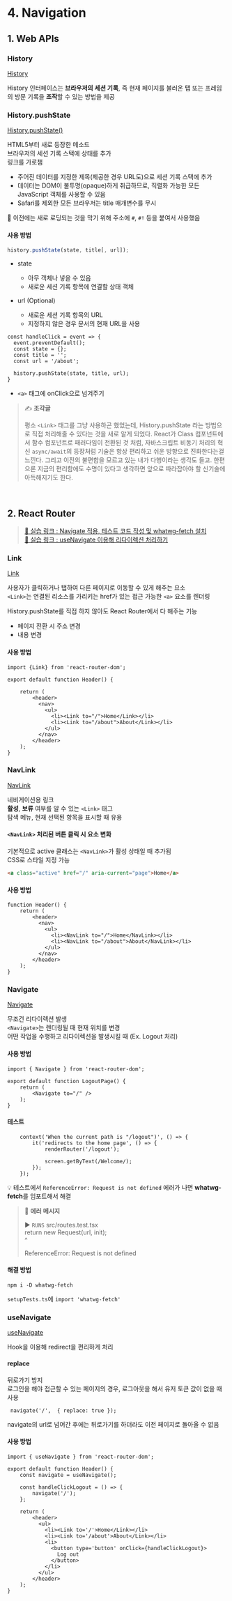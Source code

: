 # 4. Navigation

## 1. Web APIs 

### History

[History](https://developer.mozilla.org/ko/docs/Web/API/History)

History 인터페이스는 **브라우저의 세션 기록**, 즉 현재 페이지를 불러온 탭 또는 프레임의 방문 기록을 **조작**할 수 있는 방법을 제공

### History.pushState

[History.pushState()](https://developer.mozilla.org/ko/docs/Web/API/History/pushState)

HTML5부터 새로 등장한 메소드  
브라우저의 세션 기록 스택에 상태를 추가  
링크를 가로챔

* 주어진 데이터를 지정한 제목(제공한 경우 URL도)으로 세션 기록 스택에 추가 
* 데이터는 DOM이 불투명(opaque)하게 취급하므로, 직렬화 가능한 모든 JavaScript 객체를 사용할 수 있음   
* Safari를 제외한 모든 브라우저는 title 매개변수를 무시

🔎 이전에는 새로 로딩되는 것을 막기 위해 주소에 `#`, `#!` 등을 붙여서 사용했음

#### 사용 방법

```js
history.pushState(state, title[, url]);
```

* state
  * 아무 객체나 넣을 수 있음  
  * 새로운 세션 기록 항목에 연결할 상태 객체

* url (Optional)
  * 새로운 세션 기록 항목의 URL
  * 지정하지 않은 경우 문서의 현재 URL을 사용

```tsx
const handleClick = event => {
  event.preventDefault();
  const state = {};
  const title = '';
  const url = '/about';

  history.pushState(state, title, url);
}
```

* `<a>` 태그에 onClick으로 넘겨주기  

> ✍️ **조각글**
>
> 평소 `<Link>` 태그를 그냥 사용하곤 했었는데, History.pushState 라는 방법으로 직접 처리해줄 수 있다는 것을 새로 알게 되었다.
> React가 Class 컴포넌트에서 함수 컴포넌트로 패러다임이 전환된 것 처럼, 자바스크립트 비동기 처리의 혁신 `async/await`의 등장처럼
> 기술은 항상 편리하고 쉬운 방향으로 진화한다는걸 느낀다. 그리고 이전의 불편함을 모르고 있는 내가 다행이라는 생각도 들고. 
> 한편으론 지금의 편리함에도 수명이 있다고 생각하면 앞으로 따라잡아야 할 신기술에 아득해지기도 한다. 


<br>

## 2. React Router

> [🔗 실습 링크 : Navigate 적용, 테스트 코드 작성 및 whatwg-fetch 설치](https://github.com/ShinjungOh/2023-learn-react/commit/c5982555dffd2792bf86ed5ee8a0d684b7c98364)  
> [🔗 실습 링크 : useNavigate 이용해 리다이렉션 처리하기](https://github.com/ShinjungOh/2023-learn-react/commit/1bc5461e5805584bc6c7547fd5a9538429decded)

### Link

[Link](https://reactrouter.com/en/main/components/link)

사용자가 클릭하거나 탭하여 다른 페이지로 이동할 수 있게 해주는 요소   
`<Link>`는 연결된 리소스를 가리키는 href가 있는 접근 가능한 `<a>` 요소를 렌더링

History.pushState를 직접 하지 않아도 React Router에서 다 해주는 기능  

* 페이지 전환 시 주소 변경
* 내용 변경

#### 사용 방법

```tsx
import {Link} from 'react-router-dom';

export default function Header() {
    
    return (
        <header>
          <nav>
            <ul>
              <li><Link to="/">Home</Link></li>
              <li><Link to="/about">About</Link></li>
            </ul>
          </nav>
        </header>
    );
}
```

### NavLink

[NavLink](https://reactrouter.com/en/main/components/nav-link)

네비게이션용 링크  
**활성**, **보류** 여부를 알 수 있는 `<Link>` 태그  
탐색 메뉴, 현재 선택된 항목을 표시할 때 유용  

#### `<NavLink>` 처리된 버튼 클릭 시 요소 변화 

기본적으로 active 클래스는 `<NavLink>`가 활성 상태일 때 추가됨  
CSS로 스타일 지정 가능 

```html
<a class="active" href="/" aria-current="page">Home</a>
```

#### 사용 방법

```tsx
function Header() {
    return (
        <header>
          <nav>
            <ul>
              <li><NavLink to="/">Home</NavLink></li>
              <li><NavLink to="/about">About</NavLink></li>
            </ul>
          </nav>
        </header>
    );
}
```

### Navigate

[Navigate](https://reactrouter.com/en/main/components/navigate)

무조건 리다이렉션 발생     
`<Navigate>`는 렌더링될 때 현재 위치를 변경    
어떤 작업을 수행하고 리다이렉션을 발생시킬 때 (Ex. Logout 처리)

#### 사용 방법

```tsx
import { Navigate } from 'react-router-dom';

export default function LogoutPage() {
    return (
        <Navigate to="/" />
    );
}
```

#### 테스트

```tsx
    context('When the current path is "/logout")', () => {
        it('redirects to the home page', () => {
            renderRouter('/logout');
            
            screen.getByText(/Welcome/);
        });
    });
```

💡 테스트에서 `ReferenceError: Request is not defined` 에러가 나면 **whatwg-fetch**를 임포트해서 해결

> 🚨 **에러 메시지**
>   
> ▶️ `RUNS`  src/routes.test.tsx  
> return new Request(url, init);  
> ^
> 
> ReferenceError: Request is not defined

#### 해결 방법

```
npm i -D whatwg-fetch
```

`setupTests.ts`에 `import 'whatwg-fetch'`

### useNavigate

[useNavigate](https://reactrouter.com/en/main/hooks/use-navigate)

Hook을 이용해 redirect을 편리하게 처리   

#### replace 

뒤로가기 방지  
로그인을 해야 접근할 수 있는 페이지의 경우, 로그아웃을 해서 유저 토큰 값이 없을 때 사용

```tsx
 navigate('/',  { replace: true });
```

navigate의 url로 넘어간 후에는 뒤로가기를 하더라도 이전 페이지로 돌아올 수 없음

#### 사용 방법

```tsx
import { useNavigate } from 'react-router-dom';

export default function Header() {
    const navigate = useNavigate();
    
    const handleClickLogout = () => {
        navigate('/');
    };
    
    return (
        <header>
          <ul>
            <li><Link to='/'>Home</Link></li>
            <li><Link to='/about'>About</Link></li>
            <li>
              <button type='button' onClick={handleClickLogout}>
                Log out
              </button>
            </li>
          </ul>
        </header>
    );
}
```
